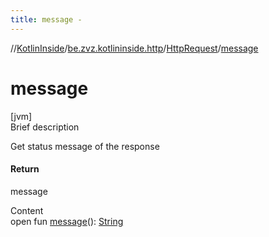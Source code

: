 ```yaml
---
title: message -
---
```

//[KotlinInside](../../index.md)/[be.zvz.kotlininside.http](../index.md)/[HttpRequest](index.md)/[message](message.md)



# message  
[jvm]  
Brief description  


Get status message of the response



#### Return  


message

  
Content  
open fun [message](message.md)(): [String](https://docs.oracle.com/javase/7/docs/api/java/lang/String.html)  



